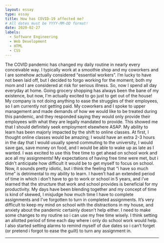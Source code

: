 ```yaml
---
layout: essay
type: essay
title: How has COVID-19 affected me?
# All dates must be YYYY-MM-DD format!
date: 2020-02-27
labels:
  - Software Engineering
  - Web Development
  - HTML
  - CSS
---
```


The COVID pandemic has changed my daily routine in nearly every conceivable way. I typically work at a smoothie shop and my coworkers and I are somehow actually considered “essential workers”. I’m lucky to have not been laid off, but I decided to forgo working for the moment; both my mom and I are considered at risk for serious illness. So, now I spend all day everyday at home. Going grocery shopping has always been the bane of my existence, but now, I'm actually excited to go just to get out of the house! 
My company is not doing anything to ease the struggles of their employees, so I am currently not getting paid. My coworkers and I spoke to upper management and made demands of how we would like to be treated during this pandemic, and they responded saying they would only provide their employees with what they are legally mandated to provide. This showed me that I should definitely seek employment elsewhere ASAP.
My ability to learn has been majorly impacted by the shift to online classes. At first, I thought online classes would be amazing; I would have an extra 2-3 hours in the day that I would usually spend commuting to the university, I would save gas, save money on food, and I would be able to wake up as late as I wanted. I was excited to use this free time to get ahead on school work and ace all my assignments! My expectations of having free time were met, but i didn't anticipate how difficult it would be to get myself to focus on school. 
Now, it sounds pretty idiotic, but i think the feeling that “i have so much time” is detrimental to my ability to learn. I haven’t had an extended period of time in which i don't have to go to work or school in 5 years, and i’ve learned that the structure that work and school provides is beneficial for my productivity. My days have been blending together and my concept of time is kind of skewed, I misjudge how much time I have to complete assignments and I've forgotten to turn in completed assignments. It’s very difficult to keep my mind on school with the distractions in my house, and anxiety about the pandemic certainly doesn't help either.
I need to make some changes to my routine so i can use my free time wisely. I think setting an allotted period of time each day where i only do school work would help. I also started setting alarms to remind myself of due dates so i can’t forget (or pretend i forgot to ease the guilt) to turn any assignment in.


<hr>
